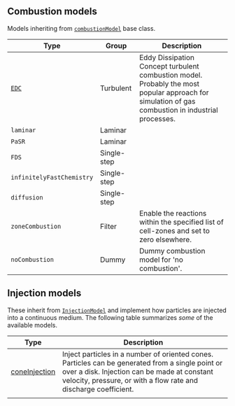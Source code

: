 ## Combustion models

Models inheriting from [`combustionModel`](https://cpp.openfoam.org/v11/classFoam_1_1combustionModel.html) base class.

| Type                                                                            | Group       | Description                                                                                                                                       |
| ------------------------------------------------------------------------------- | ----------- | ------------------------------------------------------------------------------------------------------------------------------------------------- |
| [`EDC`](https://cpp.openfoam.org/v11/classFoam_1_1combustionModels_1_1EDC.html) | Turbulent   | Eddy Dissipation Concept turbulent combustion model. Probably the most popular approach for simulation of gas combustion in industrial processes. |
| `laminar`                                                                       | Laminar     |                                                                                                                                                   |
| `PaSR`                                                                          | Laminar     |                                                                                                                                                   |
| `FDS`                                                                           | Single-step |                                                                                                                                                   |
| `infinitelyFastChemistry`                                                       | Single-step |                                                                                                                                                   |
| `diffusion`                                                                     | Single-step |                                                                                                                                                   |
| `zoneCombustion`                                                                | Filter      | Enable the reactions within the specified list of cell-zones and set to zero elsewhere.                                                           |
| `noCombustion`                                                                  | Dummy       | Dummy combustion model for 'no combustion'.                                                                                                       |
## Injection models

These inherit from [`InjectionModel`](https://cpp.openfoam.org/v11/classFoam_1_1InjectionModel.html) and implement how particles are injected into a continuous medium. The following table summarizes *some* of the available models.

| Type | Description |
| ---- | ---- |
| [coneInjection](https://cpp.openfoam.org/v11/classFoam_1_1ConeInjection.html) | Inject particles in a number of oriented cones. Particles can be generated from a single point or over a disk. Injection can be made at constant velocity, pressure, or with a flow rate and discharge coefficient. |
|  |  |
